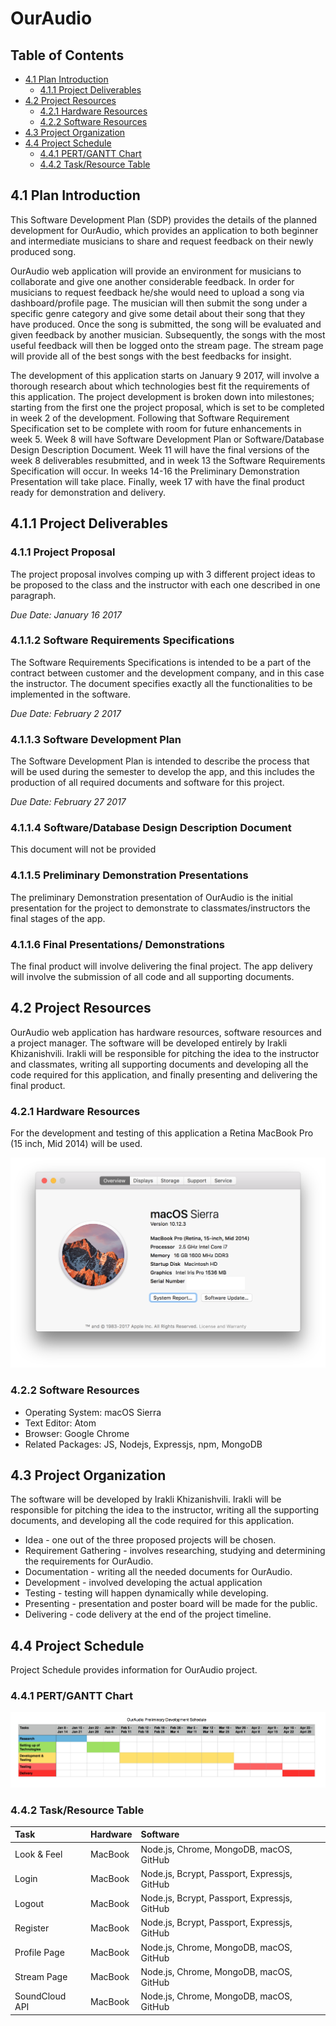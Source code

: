 # OurAudio


## Table of Contents
- [4.1 Plan Introduction](#41-plan-introduction)
  - [4.1.1 Project Deliverables](#411-project-deliverables)
- [4.2 Project Resources](#42-project-resources)
  - [4.2.1 Hardware Resources](#421-hardware-resources)
  - [4.2.2 Software Resources](#422-software-resources)
- [4.3 Project Organization](#43-project-organization)
- [4.4 Project Schedule](#44-project-schedule)
  - [4.4.1 PERT/GANTT Chart](#441-pert-gantt-chart)
  - [4.4.2 Task/Resource Table](#442-task-resource-table)



## 4.1 Plan Introduction
This Software Development Plan (SDP) provides the details of the planned development for OurAudio, which provides an application to both beginner and intermediate musicians to share and request feedback on their newly produced song.  

OurAudio web application will provide an environment for musicians to collaborate and give one another considerable feedback. In order for musicians to request feedback he/she would need to upload a song via dashboard/profile page. The musician will then submit the song under a specific genre category and give some detail about their song that they have produced. Once the song is submitted, the song will be evaluated and given feedback by another musician. Subsequently, the songs with the most useful feedback will then be logged onto the stream page. The stream page will provide all of the best songs with the best feedbacks for insight.

The development of this application starts on January 9 2017, will involve a thorough research about which technologies best fit the requirements of this application. The project development is broken down into milestones; starting from the first one the project proposal, which is set to be completed in week 2 of the development. Following that Software Requirement Specification set to be complete with room for future enhancements in week 5. Week 8 will have Software Development Plan or Software/Database Design Description Document. Week 11 will have the final versions of the week 8 deliverables resubmitted, and in week 13 the Software Requirements Specification will occur. In weeks 14-16 the Preliminary Demonstration Presentation will take place. Finally, week 17 with have the final product ready for demonstration and delivery.

## 4.1.1 Project Deliverables

### 4.1.1 Project Proposal
The project proposal involves comping up with 3 different project ideas to be proposed to the class and the instructor with each one described in one paragraph.

_Due Date: January 16 2017_

### 4.1.1.2 Software Requirements Specifications
The Software Requirements Specifications is intended to be a part of the contract between customer and the development company, and in this case the instructor. The document specifies exactly all the functionalities to be implemented in the software.

_Due Date: February 2 2017_

### 4.1.1.3 Software Development Plan
The Software Development Plan is intended to describe the process that will be used during the semester to develop the app, and this includes the production of all required documents and software for this project.

_Due Date: February 27 2017_

### 4.1.1.4 Software/Database Design Description Document
This document will not be provided

### 4.1.1.5 Preliminary Demonstration Presentations
The preliminary Demonstration presentation of OurAudio is the initial presentation for the project to demonstrate to classmates/instructors the final stages of the app.

### 4.1.1.6 Final Presentations/ Demonstrations
The final product will involve delivering the final project. The app delivery will involve the submission of all code and all supporting documents.

## 4.2 Project Resources
OurAudio web application has hardware resources, software resources and a project manager. The software will be developed entirely by Irakli Khizanishvili. Irakli will be responsible for pitching the idea to the instructor and classmates, writing all supporting documents and developing all the code required for this application, and finally presenting and delivering the final product.

### 4.2.1 Hardware Resources
For the development and testing of this application a Retina MacBook Pro (15 inch, Mid 2014) will be used.

![computerSpec](./images/computerSpecs.png)

### 4.2.2 Software Resources

  - Operating System: macOS Sierra
  - Text Editor: Atom
  - Browser: Google Chrome
  - Related Packages: JS, Nodejs, Expressjs, npm, MongoDB

## 4.3 Project Organization
The software will be developed by Irakli Khizanishvili. Irakli will be responsible for pitching the idea to the instructor, writing all the supporting documents, and developing all the code required for this application.

  - Idea - one out of the three proposed projects will be chosen.
  - Requirement Gathering - involves researching, studying and determining the requirements for OurAudio.
  - Documentation - writing all the needed documents for OurAudio.
  - Development - involved developing the actual application
  - Testing - testing will happen dynamically while developing.
  - Presenting - presentation and poster board will be made for the public.
  - Delivering - code delivery at the end of the project timeline.

## 4.4 Project Schedule
Project Schedule provides information for OurAudio project.

### 4.4.1 PERT/GANTT Chart

![computerSpec](./images/ouraudiogantt.png)

### 4.4.2 Task/Resource Table

| Task     | Hardware     | Software |
| :------- | :----------- | :------- |
| Look & Feel | MacBook  | Node.js, Chrome, MongoDB, macOS, GitHub |
| Login | MacBook  | Node.js, Bcrypt, Passport, Expressjs, GitHub |
| Logout | MacBook  | Node.js, Bcrypt, Passport, Expressjs, GitHub |
| Register | MacBook  | Node.js, Bcrypt, Passport, Expressjs, GitHub |
| Profile Page | MacBook  | Node.js, Chrome, MongoDB, macOS, GitHub |
| Stream Page | MacBook  | Node.js, Chrome, MongoDB, macOS, GitHub |
| SoundCloud API | MacBook  | Node.js, Chrome, MongoDB, macOS, GitHub |
